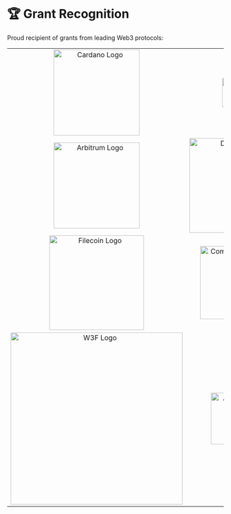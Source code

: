 # 🏆 Grant Recognition

Proud recipient of grants from leading Web3 protocols:

<table>
<tr>
<td align="center" width="33%" height="120">
<picture>
<source media="(prefers-color-scheme: dark)" srcset="https://github.com/user-attachments/assets/be3a1248-1c45-415d-893d-339e3ff77e79">
<source media="(prefers-color-scheme: light)" srcset="https://github.com/user-attachments/assets/3f0c762a-77d3-4d8e-a1be-1919c1302a1f">
<img alt="Cardano Logo" src="https://github.com/user-attachments/assets/be3a1248-1c45-415d-893d-339e3ff77e79" width="200px">
</picture>
</td>
<td align="center" width="33%">
<picture>
<source media="(prefers-color-scheme: dark)" srcset="https://github.com/user-attachments/assets/8286299f-4b9f-45fc-a4db-9c6a857ff5a7">
<source media="(prefers-color-scheme: light)" srcset="https://github.com/user-attachments/assets/70a17847-fe00-4a32-8a4e-902c2c1555d5">
<img alt="Sia Logo" src="https://github.com/user-attachments/assets/8286299f-4b9f-45fc-a4db-9c6a857ff5a7" width="68px">
</picture>
</td>
<td align="center" width="33%">
<picture>
<source media="(prefers-color-scheme: dark)" srcset="https://github.com/user-attachments/assets/a56aa4ba-b14e-4e25-9f20-1c32e3d51413">
<source media="(prefers-color-scheme: light)" srcset="https://github.com/user-attachments/assets/6ce9f2a8-99ee-41e9-ae45-5da7d9c12960">
<img alt="Starknet Logo" src="https://github.com/user-attachments/assets/a56aa4ba-b14e-4e25-9f20-1c32e3d51413" width="200px">
</picture>
</td>
</tr>

<tr>
<td align="center" height="120">
<picture>
<source media="(prefers-color-scheme: dark)" srcset="https://github.com/user-attachments/assets/cf34bef2-e975-4190-9410-f18a1596da9a">
<source media="(prefers-color-scheme: light)" srcset="https://github.com/user-attachments/assets/bdad0729-5987-4d19-94d9-b311333cd300">
<img alt="Arbitrum Logo" src="https://github.com/user-attachments/assets/cf34bef2-e975-4190-9410-f18a1596da9a" width="200px">
</picture>
</td>
<td align="center">
<picture>
<source media="(prefers-color-scheme: dark)" srcset="https://github.com/user-attachments/assets/04ad242a-1e79-4c1c-b3da-7eebab7b95e3">
<source media="(prefers-color-scheme: light)" srcset="https://github.com/user-attachments/assets/5875352c-4aa0-4e37-b7d4-d5a4b42182c9">
<img alt="Dfinity Logo" src="https://github.com/user-attachments/assets/04ad242a-1e79-4c1c-b3da-7eebab7b95e3" width="220px">
</picture>
</td>
<td align="center">
<picture>
<source media="(prefers-color-scheme: dark)" srcset="https://github.com/user-attachments/assets/38aeebaa-c5c9-44b2-913d-99ddd935bb09">
<source media="(prefers-color-scheme: light)" srcset="https://github.com/user-attachments/assets/04e1f31b-a91a-4a82-af1e-4731dbe42ce5">
<img alt="SCF Logo" src="https://github.com/user-attachments/assets/38aeebaa-c5c9-44b2-913d-99ddd935bb09" width="150px">
</picture>
</td>
</tr>

<tr>
<td align="center" height="120">
<picture>
<source media="(prefers-color-scheme: dark)" srcset="https://bafybeiaqdbd5zbl55x5vjmkwpjhqapt3ks3q4ykaclqkajhsdwyzlbz3g4.ipfs.w3s.link/Filecoin-logo-blue-white.svg">
<source media="(prefers-color-scheme: light)" srcset="https://bafybeihuk3hsy6d43dn36tqnvf6tvzleiijd5idbf2q7maw3nshnfm6wiu.ipfs.w3s.link/filecoin-logo-black-type.svg">
<img alt="Filecoin Logo" src="https://bafybeiaqdbd5zbl55x5vjmkwpjhqapt3ks3q4ykaclqkajhsdwyzlbz3g4.ipfs.w3s.link/Filecoin-logo-blue-white.svg" width="220px">
</picture>
</td>
<td align="center">
<picture>
<source media="(prefers-color-scheme: dark)" srcset="https://github.com/user-attachments/assets/5296add0-f2f4-4bd0-b72d-4f2c5de4a9a9">
<source media="(prefers-color-scheme: light)" srcset="https://github.com/user-attachments/assets/f5108554-f5e7-4257-a589-29e9aac2160d">
<img alt="Compound Grants Logo" src="https://github.com/user-attachments/assets/5296add0-f2f4-4bd0-b72d-4f2c5de4a9a9" width="170px">
</picture>
</td>
<td align="center">
<picture>
<source media="(prefers-color-scheme: dark)" srcset="https://github.com/user-attachments/assets/1e697033-f512-4515-bb3d-428880a1b897">
<source media="(prefers-color-scheme: light)" srcset="https://github.com/user-attachments/assets/821002af-1a5f-4148-b954-fdd500c2202d">
<img alt="Solana Logo" src="https://github.com/user-attachments/assets/1e697033-f512-4515-bb3d-428880a1b897" width="190px">
</picture>
</td>
</tr>

<tr>
<td align="center" height="120">
<picture>
<source media="(prefers-color-scheme: dark)" srcset="https://github.com/user-attachments/assets/807e5c57-62a4-4771-a015-45041b17e214">
<source media="(prefers-color-scheme: light)" srcset="https://github.com/user-attachments/assets/4a32045e-5c56-451b-aeb7-2c57965043e3">
<img alt="W3F Logo" src="https://github.com/user-attachments/assets/807e5c57-62a4-4771-a015-45041b17e214" width="400px">
</picture>
</td>
<td align="center">
<picture>
<source media="(prefers-color-scheme: dark)" srcset="https://github.com/user-attachments/assets/c11263c2-7c86-408d-a593-10faa6ab08d8">
<source media="(prefers-color-scheme: light)" srcset="https://github.com/user-attachments/assets/f762f435-bbe5-4d28-ad72-d5038503165e">
<img alt="Aave Logo" src="https://github.com/user-attachments/assets/c11263c2-7c86-408d-a593-10faa6ab08d8" width="120px">
</picture>
</td>
<td></td>
</tr>
</table>
